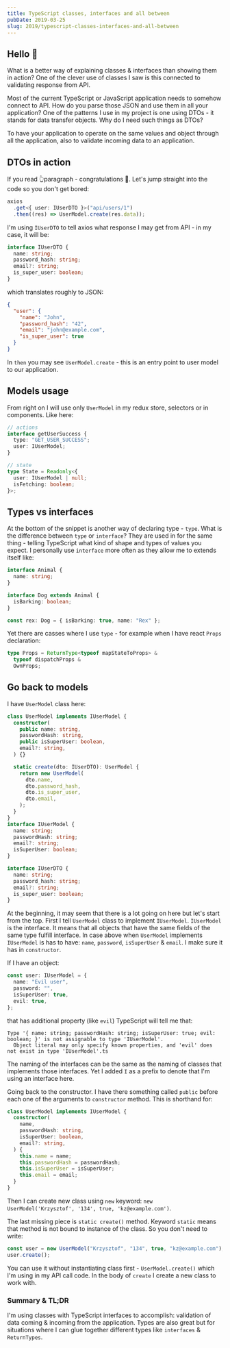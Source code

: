 ```yaml
---
title: TypeScript classes, interfaces and all between
pubDate: 2019-03-25
slug: 2019/typescript-classes-interfaces-and-all-between
---
```


## Hello 👋

What is a better way of explaining classes & interfaces than showing them in action?
One of the clever use of classes I saw is this connected to validating response from API.

Most of the current TypeScript or JavaScript application needs to somehow connect to API. How do you
parse those JSON and use them in all your application? One of the patterns I use in my project
is one using DTOs - it stands for data transfer objects. Why do I need such things as DTOs?

To have your application to operate on the same values and object through all the application, also
to validate incoming data to an application.

## DTOs in action

If you read 👆paragraph - congratulations 🎉. Let's jump straight into the code so you don't get
bored:

```typescript
axios
  .get<{ user: IUserDTO }>("api/users/1")
  .then((res) => UserModel.create(res.data));
```

I'm using `IUserDTO` to tell axios what response I may get from API - in my case, it will be:

```ts
interface IUserDTO {
  name: string;
  password_hash: string;
  email?: string;
  is_super_user: boolean;
}
```

which translates roughly to JSON:

```json
{
  "user": {
    "name": "John",
    "password_hash": "42",
    "email": "john@example.com",
    "is_super_user": true
  }
}
```

In `then` you may see `UserModel.create` - this is an entry point to user model to our application.

## Models usage

From right on I will use only `UserModel` in my redux store, selectors or in components. Like here:

```ts
// actions
interface getUserSuccess {
  type: "GET_USER_SUCCESS";
  user: IUserModel;
}

// state
type State = Readonly<{
  user: IUserModel | null;
  isFetching: boolean;
}>;
```

## Types vs interfaces

At the bottom of the snippet is another way of declaring type - `type`. What is the difference between
`type` or `interface`? They are used in for the same thing - telling TypeScript what kind of shape
and types of values you expect. I personally use `interface` more often as they allow me to extends
itself like:

```ts
interface Animal {
  name: string;
}

interface Dog extends Animal {
  isBarking: boolean;
}

const rex: Dog = { isBarking: true, name: "Rex" };
```

Yet there are casses where I use `type` - for example when I have react `Props` declaration:

```ts
type Props = ReturnType<typeof mapStateToProps> &
  typeof dispatchProps &
  OwnProps;
```

## Go back to models

I have `UserModel` class here:

```ts
class UserModel implements IUserModel {
  constructor(
    public name: string,
    passwordHash: string,
    public isSuperUser: boolean,
    email?: string,
  ) {}

  static create(dto: IUserDTO): UserModel {
    return new UserModel(
      dto.name,
      dto.password_hash,
      dto.is_super_user,
      dto.email,
    );
  }
}
interface IUserModel {
  name: string;
  passwordHash: string;
  email?: string;
  isSuperUser: boolean;
}

interface IUserDTO {
  name: string;
  password_hash: string;
  email?: string;
  is_super_user: boolean;
}
```

At the beginning, it may seem that there is a lot going on here but let's start from the top.
First I tell `UserModel` class to implement `IUserModel`. `IUserModel` is the interface. It means that all objects that have the same fields of the same type fulfill interface. In case above
when `UserModel` implements `IUserModel` is has to have: `name`, `password`, `isSuperUser` &
`email`. I make sure it has in `constructor`.

If I have an object:

```ts
const user: IUserModel = {
  name: "Evil user",
  password: "",
  isSuperUser: true,
  evil: true,
};
```

that has additional property (like `evil`) TypeScript will tell me that:

```
Type '{ name: string; passwordHash: string; isSuperUser: true; evil: boolean; }' is not assignable to type 'IUserModel'.
  Object literal may only specify known properties, and 'evil' does not exist in type 'IUserModel'.ts
```

The naming of the interfaces can be the same as the naming of classes that implements those interfaces.
Yet I added `I` as a prefix to denote that I'm using an interface here.

Going back to the constructor. I have there something called `public` before each one of the arguments to `constructor` method. This is shorthand for:

```ts
class UserModel implements IUserModel {
  constructor(
    name,
    passwordHash: string,
    isSuperUser: boolean,
    email?: string,
  ) {
    this.name = name;
    this.passwordHash = passwordHash;
    this.isSuperUser = isSuperUser;
    this.email = email;
  }
}
```

Then I can create new class using `new` keyword: `new UserModel('Krzysztof', '134', true, 'kz@example.com')`.

The last missing piece is `static create()` method. Keyword `static` means that method is not
bound to instance of the class. So you don't need to write:

```ts
const user = new UserModel("Krzysztof", "134", true, "kz@example.com");
user.create();
```

You can use it without instantiating class first - `UserModel.create()` which I'm using in my
API call code. In the body of `create` I create a new class to work with.

### Summary & TL;DR

I'm using classes with TypeScript interfaces to accomplish: validation of data coming & incoming
from the application. Types are also great but for situations where I can glue together different types
like `interfaces` & `ReturnTypes`.

